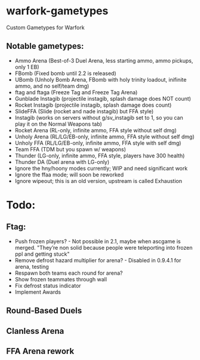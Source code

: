 # warfork-gametypes
Custom Gametypes for Warfork

## Notable gametypes:
- Ammo Arena (Best-of-3 Duel Arena, less starting ammo, ammo pickups, only 1 EB)
- FBomb (Fixed bomb until 2.2 is released)
- UBomb (Unholy Bomb Arena, FBomb with holy trinity loadout, inifinite ammo, and no self/team dmg)
- ftag and ftaga (Freeze Tag and Freeze Tag Arena)
- Gunblade Instagib (projectile instagib, splash damage does NOT count)
- Rocket Instagib (projectile instagib, splash damage does count)
- SlideFFA (Slide (rocket and nade instagib) but FFA style)
- Instagib (works on servers without g/sv_instagib set to 1, so you can play it on the Normal Weapons tab)
- Rocket Arena (RL-only, infinite ammo, FFA style without self dmg)
- Unholy Arena (RL/LG/EB-only, infinite ammo, FFA style without self dmg)
- Unholy FFA (RL/LG/EB-only, infinite ammo, FFA style with self dmg)
- Team FFA (TDM  but you spawn w/ weapons)
- Thunder (LG-only, infinite ammo, FFA style, players have 300 health)
- Thunder DA (Duel arena with LG-only)
- Ignore the hny/hoony modes currently; WIP and need significant work
- Ignore the ffaa mode; will soon be reworked
- Ignore wipeout; this is an old version, upstream is called Exhaustion

# Todo:

## Ftag:
- Push frozen players? - Not possible in 2.1, maybe when ascgame is merged. "They’re non solid because people were teleporting into frozen ppl and getting stuck"
- Remove defrost hazard multiplier for arena? - Disabled in 0.9.4.1 for arena, testing
- Respawn both teams each round for arena?
- Show frozen teammates through wall
- Fix defrost status indicator
- Implement Awards

## Round-Based Duels

## Clanless Arena

## FFA Arena rework
